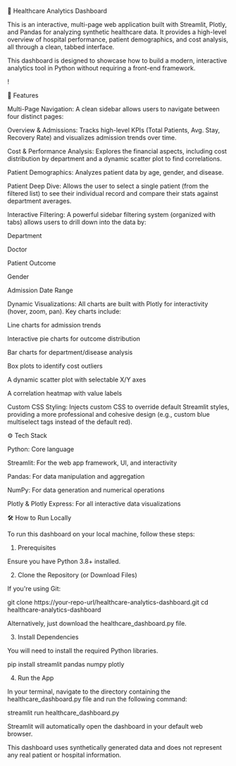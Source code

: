 🏥 Healthcare Analytics Dashboard

This is an interactive, multi-page web application built with Streamlit, Plotly, and Pandas for analyzing synthetic healthcare data. It provides a high-level overview of hospital performance, patient demographics, and cost analysis, all through a clean, tabbed interface.

This dashboard is designed to showcase how to build a modern, interactive analytics tool in Python without requiring a front-end framework.

!

🚀 Features

Multi-Page Navigation: A clean sidebar allows users to navigate between four distinct pages:

Overview & Admissions: Tracks high-level KPIs (Total Patients, Avg. Stay, Recovery Rate) and visualizes admission trends over time.

Cost & Performance Analysis: Explores the financial aspects, including cost distribution by department and a dynamic scatter plot to find correlations.

Patient Demographics: Analyzes patient data by age, gender, and disease.

Patient Deep Dive: Allows the user to select a single patient (from the filtered list) to see their individual record and compare their stats against department averages.

Interactive Filtering: A powerful sidebar filtering system (organized with tabs) allows users to drill down into the data by:

Department

Doctor

Patient Outcome

Gender

Admission Date Range

Dynamic Visualizations: All charts are built with Plotly for interactivity (hover, zoom, pan). Key charts include:

Line charts for admission trends

Interactive pie charts for outcome distribution

Bar charts for department/disease analysis

Box plots to identify cost outliers

A dynamic scatter plot with selectable X/Y axes

A correlation heatmap with value labels

Custom CSS Styling: Injects custom CSS to override default Streamlit styles, providing a more professional and cohesive design (e.g., custom blue multiselect tags instead of the default red).

⚙️ Tech Stack

Python: Core language

Streamlit: For the web app framework, UI, and interactivity

Pandas: For data manipulation and aggregation

NumPy: For data generation and numerical operations

Plotly & Plotly Express: For all interactive data visualizations

🛠️ How to Run Locally

To run this dashboard on your local machine, follow these steps:

1. Prerequisites

Ensure you have Python 3.8+ installed.

2. Clone the Repository (or Download Files)

If you're using Git:

git clone https://your-repo-url/healthcare-analytics-dashboard.git
cd healthcare-analytics-dashboard


Alternatively, just download the healthcare_dashboard.py file.

3. Install Dependencies

You will need to install the required Python libraries.

pip install streamlit pandas numpy plotly


4. Run the App

In your terminal, navigate to the directory containing the healthcare_dashboard.py file and run the following command:

streamlit run healthcare_dashboard.py


Streamlit will automatically open the dashboard in your default web browser.

This dashboard uses synthetically generated data and does not represent any real patient or hospital information.